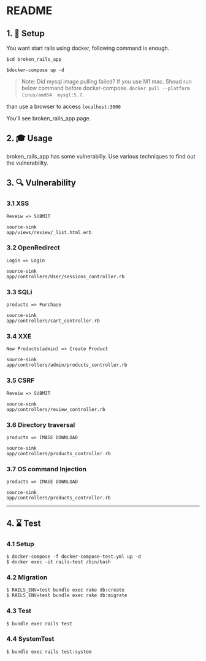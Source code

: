 # README
## 1. 🚀 Setup
You want start rails using docker, following  command is enough.

```
$cd broken_rails_app

$docker-compose up -d
```

> Note: Did mysql image pulling failed? If you use M1 mac. Shoud run below command before docker-compose.
`docker pull --platform linux/amd64  mysql:5.7`.

than use a browser to access ``localhost:3000``

You'll see broken_rails_app page.


## 2. 🎓 Usage
broken_rails_app has some vulnerabiliy. Use various techniques to find out the vulnerability.


## 3. 🔍 Vulnerability


### 3.1 XSS   
  
```
Reveiw => SUBMIT

source-sink
app/views/review/_list.html.erb
```

### 3.2 OpenRedirect  
```
Login => Login

source-sink  
app/controllers/User/sessions_controller.rb
```

### 3.3 SQLi  
```
products => Purchase

source-sink  
app/controllers/cart_controller.rb
```

### 3.4 XXE
```
New Products(admin) => Create Product

source-sink  
app/controllers/admin/products_controller.rb
```

### 3.5 CSRF    
 ```
Reveiw => SUBMIT

source-sink  
app/controllers/review_controller.rb
```

### 3.6 Directory traversal 
 ```
products => IMAGE DOWNLOAD

source-sink  
app/controllers/products_controller.rb
```

### 3.7 OS command Injection
 ```
products => IMAGE DOWNLOAD

source-sink  
app/controllers/products_controller.rb
```
___


## 4. ⌛ Test

### 4.1 Setup

```
$ docker-compose -f docker-compose-test.yml up -d
$ docker exec -it rails-test /bin/bash
```

### 4.2 Migration

```
$ RAILS_ENV=test bundle exec rake db:create
$ RAILS_ENV=test bundle exec rake db:migrate
```

### 4.3 Test

```
$ bundle exec rails test
```


### 4.4 SystemTest

```
$ bundle exec rails test:system
```

